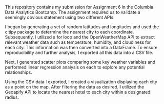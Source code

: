 This repository contains my submission for Assignment 6 in the Columbia Data Analytics Bootcamp. The assignment required us to validate a seemingly obvious statement using two different APIs.

I began by generating a set of random latitudes and longitudes and used the citipy package to determine the nearest city to each coordinate. Subsequently, I utilized a for loop and the OpenWeatherMap API to extract relevant weather data such as temperature, humidity, and cloudiness for each city. This information was then converted into a DataFrame. To ensure reproducibility and further analysis, I exported all this data into a CSV file.

Next, I generated scatter plots comparing some key weather variables and performed linear regression analysis on each to explore any potential relationships.

Using the CSV data I exported, I created a visualization displaying each city as a point on the map. After filtering the data as desired, I utilized the Geoapify API to locate the nearest hotel to each city within a designated radius.
